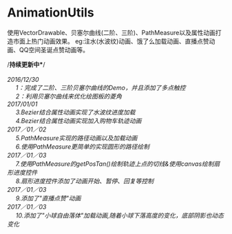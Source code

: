 # AnimationUtils
使用VectorDrawable、贝塞尔曲线(二阶、三阶)、PathMeasure以及属性动画打造市面上热门动画效果。
eg:注水(水波纹)动画、饿了么加载动画、直播点赞动画、QQ空间圣诞点赞动画等。

/**************************持续更新中\***************************/<br><br>
<i>2016/12/30<br>
      &nbsp;&nbsp;&nbsp;&nbsp;&nbsp;1：完成了二阶、三阶贝塞尔曲线的Demo，并且添加了多点触控<br>
       &nbsp;&nbsp;&nbsp;&nbsp;&nbsp;2：利用贝塞尔曲线来优化绘图板的菱角<br>
<i>2017/01/01<br>
      &nbsp;&nbsp;&nbsp;&nbsp;&nbsp;3.Bezier结合属性动画实现了水波纹进度加载<br>
      &nbsp;&nbsp;&nbsp;&nbsp;&nbsp;4.Bezier结合属性动画实现加入购物车轨迹动画<br>
<i>2017／01／02<br>
     &nbsp;&nbsp;&nbsp;&nbsp;&nbsp;5.PathMeasure实现的路径动画以及加载动画<br>
     &nbsp;&nbsp;&nbsp;&nbsp;&nbsp;6.使用PathMeasure更简单的实现圆形的路径绘制<br>
<i>2017／01／03<br>
     &nbsp;&nbsp;&nbsp;&nbsp;&nbsp;7.使用PathMeasure的getPosTan()绘制轨迹上点的切线&使用canvas绘制扇形进度控件<br>
     &nbsp;&nbsp;&nbsp;&nbsp;&nbsp;8.扇形进度控件添加了动画开始、暂停、回复等控制<br>
<i>2017／01／03<br>
     &nbsp;&nbsp;&nbsp;&nbsp;&nbsp;9.添加了"直播点赞"动画<br>
<i>2017／01／03<br>
     &nbsp;&nbsp;&nbsp;&nbsp;&nbsp;10.添加了"小球自由落体"加载动画,随着小球下落高度的变化，底部阴影也动态变化<br>

